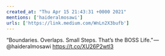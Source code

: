 ```yaml
---
created_at: "Thu Apr 15 21:43:31 +0000 2021"
mentions: ['haideralmosawi']
urls: ['https://link.medium.com/WnLn2X3bufb']
---
```


“Boundaries. Overlaps. Small Steps.
That’s the BOSS Life.” — @haideralmosawi https://t.co/XU26P2wtl3